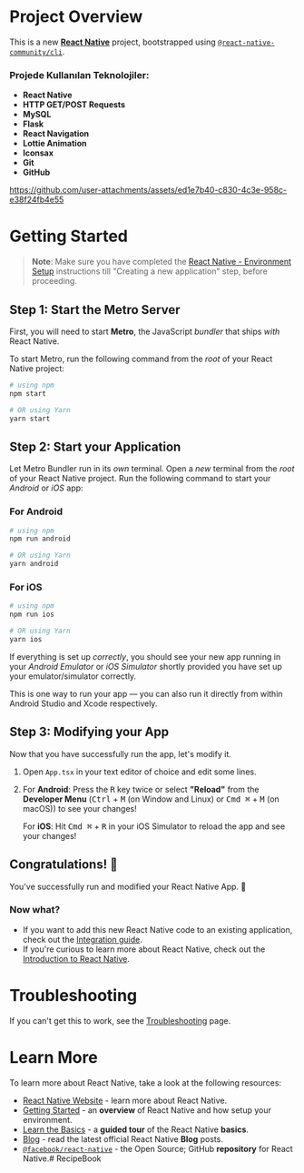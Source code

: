 # Project Overview
This is a new [**React Native**](https://reactnative.dev) project, bootstrapped using [`@react-native-community/cli`](https://github.com/react-native-community/cli).

### Projede Kullanılan Teknolojiler:

- **React Native**
- **HTTP GET/POST Requests**
- **MySQL**
- **Flask**
- **React Navigation**
- **Lottie Animation**
- **Iconsax**
- **Git**
- **GitHub**

https://github.com/user-attachments/assets/ed1e7b40-c830-4c3e-958c-e38f24fb4e55

# Getting Started

>**Note**: Make sure you have completed the [React Native - Environment Setup](https://reactnative.dev/docs/environment-setup) instructions till "Creating a new application" step, before proceeding.

## Step 1: Start the Metro Server

First, you will need to start **Metro**, the JavaScript _bundler_ that ships _with_ React Native.

To start Metro, run the following command from the _root_ of your React Native project:

```bash
# using npm
npm start

# OR using Yarn
yarn start
```

## Step 2: Start your Application

Let Metro Bundler run in its _own_ terminal. Open a _new_ terminal from the _root_ of your React Native project. Run the following command to start your _Android_ or _iOS_ app:

### For Android

```bash
# using npm
npm run android

# OR using Yarn
yarn android
```

### For iOS

```bash
# using npm
npm run ios

# OR using Yarn
yarn ios
```

If everything is set up _correctly_, you should see your new app running in your _Android Emulator_ or _iOS Simulator_ shortly provided you have set up your emulator/simulator correctly.

This is one way to run your app — you can also run it directly from within Android Studio and Xcode respectively.

## Step 3: Modifying your App

Now that you have successfully run the app, let's modify it.

1. Open `App.tsx` in your text editor of choice and edit some lines.
2. For **Android**: Press the <kbd>R</kbd> key twice or select **"Reload"** from the **Developer Menu** (<kbd>Ctrl</kbd> + <kbd>M</kbd> (on Window and Linux) or <kbd>Cmd ⌘</kbd> + <kbd>M</kbd> (on macOS)) to see your changes!

   For **iOS**: Hit <kbd>Cmd ⌘</kbd> + <kbd>R</kbd> in your iOS Simulator to reload the app and see your changes!

## Congratulations! :tada:

You've successfully run and modified your React Native App. :partying_face:

### Now what?

- If you want to add this new React Native code to an existing application, check out the [Integration guide](https://reactnative.dev/docs/integration-with-existing-apps).
- If you're curious to learn more about React Native, check out the [Introduction to React Native](https://reactnative.dev/docs/getting-started).

# Troubleshooting

If you can't get this to work, see the [Troubleshooting](https://reactnative.dev/docs/troubleshooting) page.

# Learn More

To learn more about React Native, take a look at the following resources:

- [React Native Website](https://reactnative.dev) - learn more about React Native.
- [Getting Started](https://reactnative.dev/docs/environment-setup) - an **overview** of React Native and how setup your environment.
- [Learn the Basics](https://reactnative.dev/docs/getting-started) - a **guided tour** of the React Native **basics**.
- [Blog](https://reactnative.dev/blog) - read the latest official React Native **Blog** posts.
- [`@facebook/react-native`](https://github.com/facebook/react-native) - the Open Source; GitHub **repository** for React Native.# RecipeBook
